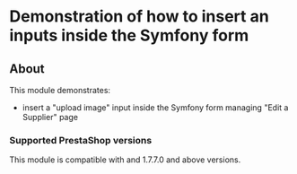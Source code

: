 # Demonstration of how to insert an inputs inside the Symfony form

## About

This module demonstrates:
 * insert a "upload image" input inside the Symfony form managing "Edit a Supplier" page
 
 ### Supported PrestaShop versions
 
 This module is compatible with and 1.7.7.0 and above versions.
